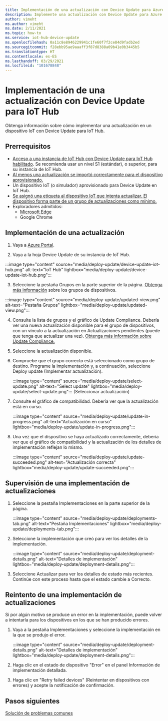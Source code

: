```yaml
---
title: Implementación de una actualización con Device Update para Azure IoT Hub | Microsoft Docs
description: Implemente una actualización con Device Update para Azure IoT Hub.
author: vimeht
ms.author: vimeht
ms.date: 2/11/2021
ms.topic: how-to
ms.service: iot-hub-device-update
ms.openlocfilehash: 0a11c8e8946229941c1fe60f7f2ce84d9fadb2ed
ms.sourcegitcommit: f28ebb95ae9aaaff3f87d8388a09b41e0b3445b5
ms.translationtype: HT
ms.contentlocale: es-ES
ms.lasthandoff: 03/29/2021
ms.locfileid: "101678848"
---
```

# <a name="deploy-an-update-using-device-update-for-iot-hub"></a>Implementación de una actualización con Device Update para IoT Hub

Obtenga información sobre cómo implementar una actualización en un dispositivo IoT con Device Update para IoT Hub.

## <a name="prerequisites"></a>Prerrequisitos

* [Acceso a una instancia de IoT Hub con Device Update para IoT Hub habilitado](create-device-update-account.md). Se recomienda usar un nivel S1 (estándar), o superior, para su instancia de IoT Hub. 
* [Al menos una actualización se importó correctamente para el dispositivo aprovisionado.](import-update.md) 
* Un dispositivo IoT (o simulador) aprovisionado para Device Update en IoT Hub.
* [Se asignó una etiqueta al dispositivo IoT que intenta actualizar. El dispositivo forma parte de un grupo de actualizaciones como mínimo.](create-update-group.md)
* Exploradores admitidos:
  * [Microsoft Edge](https://www.microsoft.com/edge)
  * Google Chrome

## <a name="deploy-an-update"></a>Implementación de una actualización

1. Vaya a [Azure Portal](https://portal.azure.com).

2. Vaya a la hoja Device Update de su instancia de IoT Hub.

  :::image type="content" source="media/deploy-update/device-update-iot-hub.png" alt-text="IoT Hub" lightbox="media/deploy-update/device-update-iot-hub.png":::

3. Seleccione la pestaña Grupos en la parte superior de la página. [Obtenga más información](device-update-groups.md) sobre los grupos de dispositivos. 

  :::image type="content" source="media/deploy-update/updated-view.png" alt-text="Pestaña Grupos" lightbox="media/deploy-update/updated-view.png":::

4. Consulte la lista de grupos y el gráfico de Update Compliance. Debería ver una nueva actualización disponible para el grupo de dispositivos, con un vínculo a la actualización en Actualizaciones pendientes (puede que tenga que actualizar una vez). [Obtenga más información sobre Update Compliance.](device-update-compliance.md) 

5. Seleccione la actualización disponible.

6. Compruebe que el grupo correcto está seleccionado como grupo de destino. Programe la implementación y, a continuación, seleccione Deploy update (Implementar actualización).

   :::image type="content" source="media/deploy-update/select-update.png" alt-text="Select update" lightbox="media/deploy-update/select-update.png"::: (Seleccionar actualización)

7. Consulte el gráfico de compatibilidad. Debería ver que la actualización está en curso. 

   :::image type="content" source="media/deploy-update/update-in-progress.png" alt-text="Actualización en curso" lightbox="media/deploy-update/update-in-progress.png":::

8. Una vez que el dispositivo se haya actualizado correctamente, debería ver que el gráfico de compatibilidad y la actualización de los detalles de implementación reflejan lo mismo. 

   :::image type="content" source="media/deploy-update/update-succeeded.png" alt-text="Actualización correcta" lightbox="media/deploy-update/update-succeeded.png":::

## <a name="monitor-an-update-deployment"></a>Supervisión de una implementación de actualizaciones

1. Seleccione la pestaña Implementaciones en la parte superior de la página.

   :::image type="content" source="media/deploy-update/deployments-tab.png" alt-text="Pestaña Implementaciones" lightbox="media/deploy-update/deployments-tab.png":::

2. Seleccione la implementación que creó para ver los detalles de la implementación.

   :::image type="content" source="media/deploy-update/deployment-details.png" alt-text="Detalles de implementación" lightbox="media/deploy-update/deployment-details.png":::

3. Seleccione Actualizar para ver los detalles de estado más recientes. Continúe con este proceso hasta que el estado cambie a Correcto.


## <a name="retry-an-update-deployment"></a>Reintento de una implementación de actualizaciones

Si por algún motivo se produce un error en la implementación, puede volver a intentarla para los dispositivos en los que se han producido errores. 

1. Vaya a la pestaña Implementaciones y seleccione la implementación en la que se produjo el error. 

   :::image type="content" source="media/deploy-update/deployment-details.png" alt-text="Detalles de implementación" lightbox="media/deploy-update/deployment-details.png":::

2. Haga clic en el estado de dispositivo "Error" en el panel Información de implementación detallada.

3. Haga clic en "Retry failed devices" (Reintentar en dispositivos con errores) y acepte la notificación de confirmación. 

## <a name="next-steps"></a>Pasos siguientes

[Solución de problemas comunes](troubleshoot-device-update.md)
